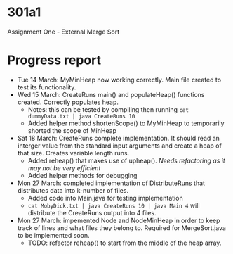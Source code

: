 # 301a1
Assignment One - External Merge Sort

# Progress report
- Tue 14 March: MyMinHeap now working correctly. Main file created to test its functionality.
- Wed 15 March: CreateRuns main() and populateHeap() functions created. Correctly populates heap.
  - Notes: this can be tested by compiling then running `cat dummyData.txt | java CreateRuns 10`
  - Added helper method shortenScope() to MyMinHeap to temporarily shorted the scope of MinHeap
- Sat 18 March: CreateRuns complete implementation. It should read an interger value from the standard input arguments and create a heap of that size. Creates variable length runs.
  - Added reheap() that makes use of upheap(). *Needs refactoring as it may not be very efficient*
  - Added helper methods for debugging
- Mon 27 March: completed implementation of DistributeRuns that distributes data into k-number of files.
  - Added code into Main.java for testing implementation
  - `cat MobyDick.txt | java CreateRuns 10 | java Main 4` will distribute the CreateRuns output into 4 files.
- Mon 27 March: impemented Node and NodeMinHeap in order to keep track of lines and what files they belong to. Required for MergeSort.java to be implemented soon.
  - TODO: refactor reheap() to start from the middle of the heap array.

